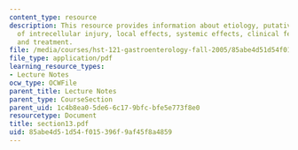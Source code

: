 ```yaml
---
content_type: resource
description: This resource provides information about etiology, putative mechehanism
  of intrecellular injury, local effects, systemic effects, clinical features, radiology,
  and treatment.
file: /media/courses/hst-121-gastroenterology-fall-2005/85abe4d51d54f015396f9af45f8a4859_section13.pdf
file_type: application/pdf
learning_resource_types:
- Lecture Notes
ocw_type: OCWFile
parent_title: Lecture Notes
parent_type: CourseSection
parent_uid: 1c4b8ea0-5de6-6c17-9bfc-bfe5e773f8e0
resourcetype: Document
title: section13.pdf
uid: 85abe4d5-1d54-f015-396f-9af45f8a4859
---
```

